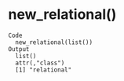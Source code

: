 # new_relational()

    Code
      new_relational(list())
    Output
      list()
      attr(,"class")
      [1] "relational"

